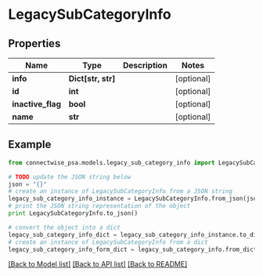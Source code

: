 # LegacySubCategoryInfo


## Properties
Name | Type | Description | Notes
------------ | ------------- | ------------- | -------------
**info** | **Dict[str, str]** |  | [optional] 
**id** | **int** |  | [optional] 
**inactive_flag** | **bool** |  | [optional] 
**name** | **str** |  | [optional] 

## Example

```python
from connectwise_psa.models.legacy_sub_category_info import LegacySubCategoryInfo

# TODO update the JSON string below
json = "{}"
# create an instance of LegacySubCategoryInfo from a JSON string
legacy_sub_category_info_instance = LegacySubCategoryInfo.from_json(json)
# print the JSON string representation of the object
print LegacySubCategoryInfo.to_json()

# convert the object into a dict
legacy_sub_category_info_dict = legacy_sub_category_info_instance.to_dict()
# create an instance of LegacySubCategoryInfo from a dict
legacy_sub_category_info_form_dict = legacy_sub_category_info.from_dict(legacy_sub_category_info_dict)
```
[[Back to Model list]](../README.md#documentation-for-models) [[Back to API list]](../README.md#documentation-for-api-endpoints) [[Back to README]](../README.md)


